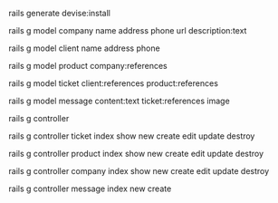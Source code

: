   rails generate devise:install


rails g model company name address phone url description:text

rails g model client name address phone

rails g model product company:references

rails g model ticket client:references product:references

rails g model message content:text ticket:references image


rails g controller


rails g controller ticket index show new create edit update destroy

rails g controller product index show new create edit update destroy

rails g controller company index show new create edit update destroy

rails g controller message index new create






